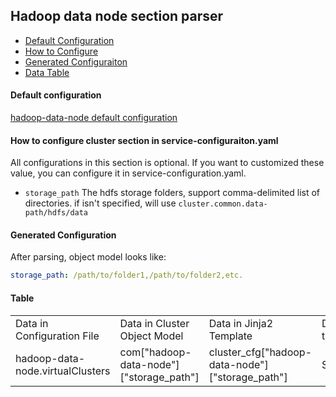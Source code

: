 ## Hadoop data node section parser

- [Default Configuration](#D_Config)
- [How to Configure](#HT_Config)
- [Generated Configuraiton](#G_Config)
- [Data Table](#T_config)

#### Default configuration <a name="D_Config"></a>

[hadoop-data-node default configuration](hadoop-data-node.yaml)

#### How to configure cluster section in service-configuraiton.yaml <a name="HT_Config"></a>

All configurations in this section is optional. If you want to customized these value, you can configure it in service-configuration.yaml.
   
- `storage_path` The hdfs storage folders, support comma-delimited list of directories. 
if isn't specified, will use `cluster.common.data-path/hdfs/data`



#### Generated Configuration <a name="G_Config"></a>

After parsing, object model looks like:
```yaml
storage_path: /path/to/folder1,/path/to/folder2,etc.
```


#### Table <a name="T_Config"></a>

<table>
<tr>
    <td>Data in Configuration File</td>
    <td>Data in Cluster Object Model</td>
    <td>Data in Jinja2 Template</td>
    <td>Data type</td>
</tr>
<tr>
    <td>hadoop-data-node.virtualClusters</td>
    <td>com["hadoop-data-node"]["storage_path"]</td>
    <td>cluster_cfg["hadoop-data-node"]["storage_path"]</td>
    <td>Str</td>
</tr>
</table>

